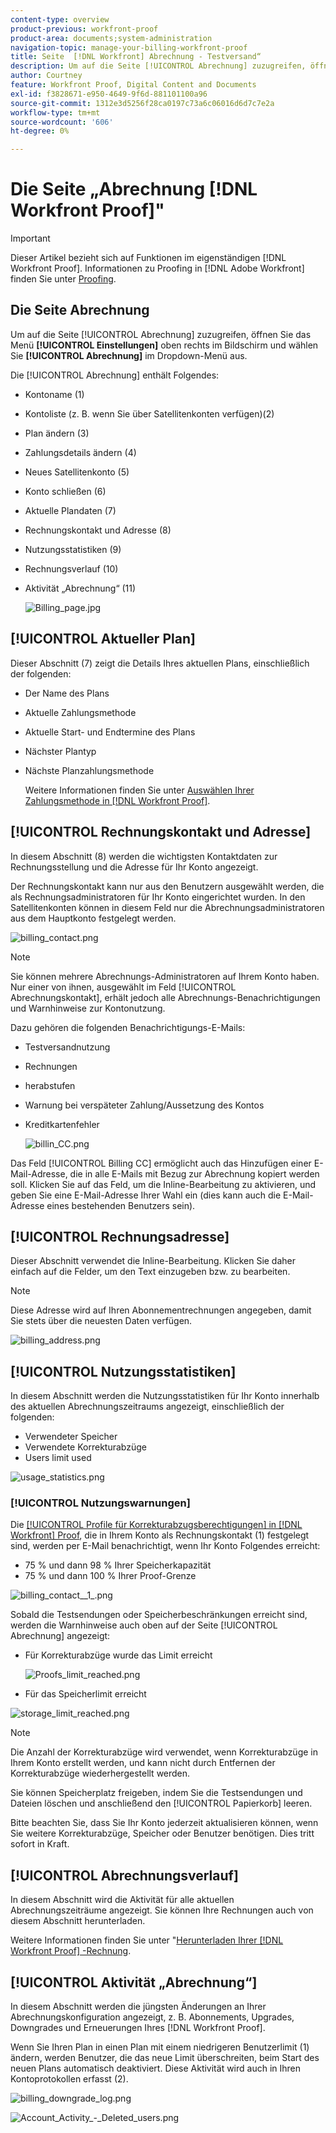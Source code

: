 ```yaml
---
content-type: overview
product-previous: workfront-proof
product-area: documents;system-administration
navigation-topic: manage-your-billing-workfront-proof
title: Seite  [!DNL Workfront] Abrechnung - Testversand“
description: Um auf die Seite [!UICONTROL Abrechnung] zuzugreifen, öffnen Sie das Menü Einstellungen oben rechts im Bildschirm und wählen Sie Abrechnung im Dropdown-Menü.
author: Courtney
feature: Workfront Proof, Digital Content and Documents
exl-id: f3828671-e950-4649-9f6d-881101100a96
source-git-commit: 1312e3d5256f28ca0197c73a6c06016d6d7c7e2a
workflow-type: tm+mt
source-wordcount: '606'
ht-degree: 0%

---
```


# Die Seite „Abrechnung [!DNL Workfront Proof]&quot;

>[!IMPORTANT]
>
>Dieser Artikel bezieht sich auf Funktionen im eigenständigen [!DNL Workfront Proof]. Informationen zu Proofing in [!DNL Adobe Workfront] finden Sie unter [Proofing](../../../review-and-approve-work/proofing/proofing.md).

## Die Seite Abrechnung

Um auf die Seite [!UICONTROL Abrechnung] zuzugreifen, öffnen Sie das Menü **[!UICONTROL Einstellungen]** oben rechts im Bildschirm und wählen Sie **[!UICONTROL Abrechnung]** im Dropdown-Menü aus.

Die [!UICONTROL Abrechnung] enthält Folgendes:

* Kontoname (1)
* Kontoliste (z. B. wenn Sie über Satellitenkonten verfügen)(2)
* Plan ändern (3)
* Zahlungsdetails ändern (4)
* Neues Satellitenkonto (5)
* Konto schließen (6)
* Aktuelle Plandaten (7)
* Rechnungskontakt und Adresse (8)
* Nutzungsstatistiken (9)
* Rechnungsverlauf (10)
* Aktivität „Abrechnung“ (11)

  ![Billing_page.jpg](assets/billing-page-350x315.jpg)

## [!UICONTROL Aktueller Plan]

Dieser Abschnitt (7) zeigt die Details Ihres aktuellen Plans, einschließlich der folgenden:

* Der Name des Plans
* Aktuelle Zahlungsmethode
* Aktuelle Start- und Endtermine des Plans
* Nächster Plantyp
* Nächste Planzahlungsmethode

  Weitere Informationen finden Sie unter [Auswählen Ihrer Zahlungsmethode in [!DNL Workfront Proof]](../../../workfront-proof/wp-billingsettings/manage-your-billing/choose-payment-method-in-wp.md).

## [!UICONTROL Rechnungskontakt und Adresse]

In diesem Abschnitt (8) werden die wichtigsten Kontaktdaten zur Rechnungsstellung und die Adresse für Ihr Konto angezeigt.

Der Rechnungskontakt kann nur aus den Benutzern ausgewählt werden, die als Rechnungsadministratoren für Ihr Konto eingerichtet wurden. In den Satellitenkonten können in diesem Feld nur die Abrechnungsadministratoren aus dem Hauptkonto festgelegt werden.

![billing_contact.png](assets/billing-contact-350x137.png)

>[!NOTE]
>
> Sie können mehrere Abrechnungs-Administratoren auf Ihrem Konto haben. Nur einer von ihnen, ausgewählt im Feld [!UICONTROL Abrechnungskontakt], erhält jedoch alle Abrechnungs-Benachrichtigungen und Warnhinweise zur Kontonutzung.

Dazu gehören die folgenden Benachrichtigungs-E-Mails:

* Testversandnutzung
* Rechnungen
* herabstufen
* Warnung bei verspäteter Zahlung/Aussetzung des Kontos
* Kreditkartenfehler

  ![billin_CC.png](assets/billin-cc-350x103.png)

Das Feld [!UICONTROL Billing CC] ermöglicht auch das Hinzufügen einer E-Mail-Adresse, die in alle E-Mails mit Bezug zur Abrechnung kopiert werden soll. Klicken Sie auf das Feld, um die Inline-Bearbeitung zu aktivieren, und geben Sie eine E-Mail-Adresse Ihrer Wahl ein (dies kann auch die E-Mail-Adresse eines bestehenden Benutzers sein).

## [!UICONTROL Rechnungsadresse]

Dieser Abschnitt verwendet die Inline-Bearbeitung. Klicken Sie daher einfach auf die Felder, um den Text einzugeben bzw. zu bearbeiten.

>[!NOTE]
>
> Diese Adresse wird auf Ihren Abonnementrechnungen angegeben, damit Sie stets über die neuesten Daten verfügen.

![billing_address.png](assets/billing-address-350x199.png)

## [!UICONTROL Nutzungsstatistiken]

In diesem Abschnitt werden die Nutzungsstatistiken für Ihr Konto innerhalb des aktuellen Abrechnungszeitraums angezeigt, einschließlich der folgenden:

* Verwendeter Speicher
* Verwendete Korrekturabzüge
* Users limit used

![usage_statistics.png](assets/usage-statistics-350x51.png)

### [!UICONTROL Nutzungswarnungen]

Die [[!UICONTROL Profile für Korrekturabzugsberechtigungen] in [!DNL Workfront] Proof](../../../workfront-proof/wp-acct-admin/account-settings/proof-perm-profiles-in-wp.md), die in Ihrem Konto als Rechnungskontakt (1) festgelegt sind, werden per E-Mail benachrichtigt, wenn Ihr Konto Folgendes erreicht:

* 75 % und dann 98 % Ihrer Speicherkapazität
* 75 % und dann 100 % Ihrer Proof-Grenze

![billing_contact__1_.png](assets/billing-contact--1--350x74.png)

Sobald die Testsendungen oder Speicherbeschränkungen erreicht sind, werden die Warnhinweise auch oben auf der Seite [!UICONTROL Abrechnung] angezeigt:

* Für Korrekturabzüge wurde das Limit erreicht

  ![Proofs_limit_reached.png](assets/proofs-limit-reached-350x65.png)

* Für das Speicherlimit erreicht

![storage_limit_reached.png](assets/storage-limit-reached-350x65.png)

>[!NOTE]
>
>Die Anzahl der Korrekturabzüge wird verwendet, wenn Korrekturabzüge in Ihrem Konto erstellt werden, und kann nicht durch Entfernen der Korrekturabzüge wiederhergestellt werden.

Sie können Speicherplatz freigeben, indem Sie die Testsendungen und Dateien löschen und anschließend den [!UICONTROL Papierkorb] leeren.

Bitte beachten Sie, dass Sie Ihr Konto jederzeit aktualisieren können, wenn Sie weitere Korrekturabzüge, Speicher oder Benutzer benötigen. Dies tritt sofort in Kraft.

## [!UICONTROL Abrechnungsverlauf]

In diesem Abschnitt wird die Aktivität für alle aktuellen Abrechnungszeiträume angezeigt. Sie können Ihre Rechnungen auch von diesem Abschnitt herunterladen.

Weitere Informationen finden Sie unter &quot;[Herunterladen Ihrer  [!DNL Workfront Proof] -Rechnung](../../../workfront-proof/wp-billingsettings/manage-your-billing/download-wp-invoice.md).

## [!UICONTROL Aktivität „Abrechnung“]

In diesem Abschnitt werden die jüngsten Änderungen an Ihrer Abrechnungskonfiguration angezeigt, z. B. Abonnements, Upgrades, Downgrades und Erneuerungen Ihres [!DNL Workfront Proof].

Wenn Sie Ihren Plan in einen Plan mit einem niedrigeren Benutzerlimit (1) ändern, werden Benutzer, die das neue Limit überschreiten, beim Start des neuen Plans automatisch deaktiviert. Diese Aktivität wird auch in Ihren Kontoprotokollen erfasst (2).

![billing_downgrade_log.png](assets/billing-downgrade-log-350x45.png)

![Account_Activity_-_Deleted_users.png](assets/account-activity---deleted-users-350x94.png)
